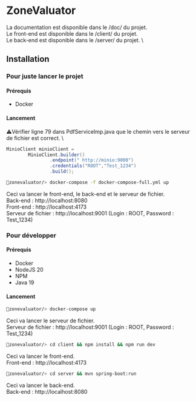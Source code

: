 # ZoneValuator

La documentation est disponible dans le /doc/ du projet. \
Le front-end est disponible dans le /client/ du projet. \
Le back-end est disponible dans le /server/ du projet. \

## Installation

### Pour juste lancer le projet

#### Prérequis
- Docker

#### Lancement
⚠️Vérifier ligne 79 dans PdfServiceImp.java que le chemin vers le serveur de fichier est correct. \
```Java
MinioClient minioClient =
        MinioClient.builder()
                .endpoint(" http://minio:9000")
                .credentials("ROOT","Test_1234")
                .build();
```
```bash
📁zonevaluator/> docker-compose -f docker-compose-full.yml up
```
Ceci va lancer le front-end, le back-end et le serveur de fichier. \
Back-end : http://localhost:8080 \
Front-end : http://localhost:4173 \
Serveur de fichier : http://localhost:9001 (Login : ROOT, Password : Test_1234)

### Pour développer

#### Prérequis
- Docker
- NodeJS 20
- NPM
- Java 19

#### Lancement

```bash
📁zonevaluator/> docker-compose up
```
Ceci va lancer le serveur de fichier. \
Serveur de fichier : http://localhost:9001 (Login : ROOT, Password : Test_1234)

```bash
📁zonevaluator/> cd client && npm install && npm run dev
```
Ceci va lancer le front-end. \
Front-end : http://localhost:4173

```bash
📁zonevaluator/> cd server && mvn spring-boot:run
```
Ceci va lancer le back-end. \
Back-end : http://localhost:8080